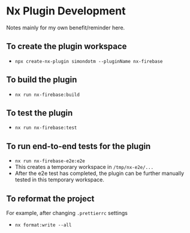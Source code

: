 # Nx Plugin Development
Notes mainly for my own benefit/reminder here.

## To create the plugin workspace

* `npx create-nx-plugin simondotm --pluginName nx-firebase`

## To build the plugin

* `nx run nx-firebase:build`

## To test the plugin

* `nx run nx-firebase:test`

## To run end-to-end tests for the plugin

* `nx run nx-firebase-e2e:e2e`
* This creates a temporary workspace in `/tmp/nx-e2e/...`
* After the e2e test has completed, the plugin can be further manually tested in this temporary workspace.

## To reformat the project
For example, after changing `.prettierrc` settings

* `nx format:write --all`

